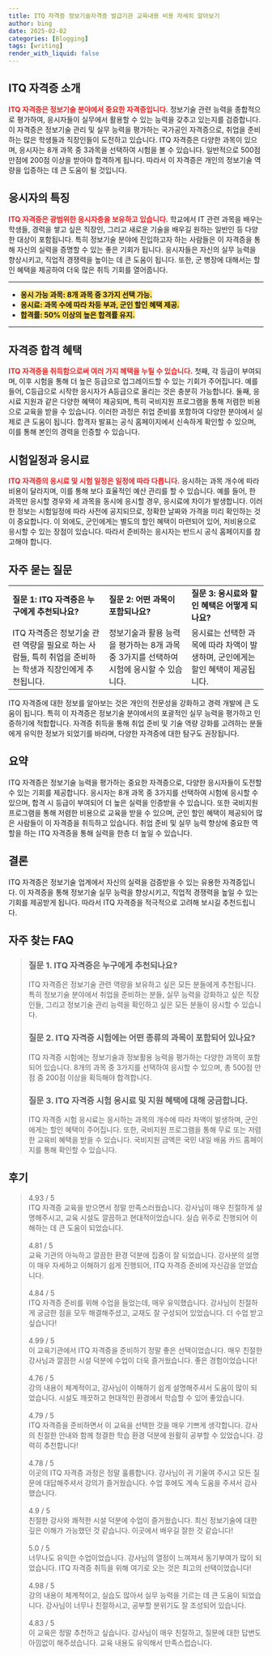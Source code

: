 ```yaml
---
title: ITQ 자격증 정보기술자격증 발급기관 교육내용 비용 자세히 알아보기
author: bing
date: 2025-02-02
categories: [Blogging]
tags: [writing]
render_with_liquid: false
---
```



<h2 id='ITQ_자격증_소개'>ITQ 자격증 소개</h2>

<p><b><span style="color: #ee2323;">ITQ 자격증은 정보기술 분야에서 중요한 자격증입니다.</span></b> 정보기술 관련 능력을 종합적으로 평가하여, 응시자들이 실무에서 활용할 수 있는 능력을 갖추고 있는지를 검증합니다. 이 자격증은 정보기술 관리 및 실무 능력을 평가하는 국가공인 자격증으로, 취업을 준비하는 많은 학생들과 직장인들이 도전하고 있습니다. ITQ 자격증은 다양한 과목이 있으며, 응시자는 8개 과목 중 3과목을 선택하여 시험을 볼 수 있습니다. 일반적으로 500점 만점에 200점 이상을 받아야 합격하게 됩니다. 따라서 이 자격증은 개인의 정보기술 역량을 입증하는 데 큰 도움이 될 것입니다.</p>

<h2 id='응시자의_특징'>응시자의 특징</h2>

<p><b><span style="color: #ee2323;">ITQ 자격증은 광범위한 응시자층을 보유하고 있습니다.</span></b> 학교에서 IT 관련 과목을 배우는 학생들, 경력을 쌓고 싶은 직장인, 그리고 새로운 기술을 배우길 원하는 일반인 등 다양한 대상이 포함됩니다. 특히 정보기술 분야에 진입하고자 하는 사람들은 이 자격증을 통해 자신의 실력을 증명할 수 있는 좋은 기회가 됩니다. 응시자들은 자신의 실무 능력을 향상시키고, 직업적 경쟁력을 높이는 데 큰 도움이 됩니다. 또한, 군 병장에 대해서는 할인 혜택을 제공하여 더욱 많은 취득 기회를 열어줍니다.</p>

<hr />

<ul>
    <li><b><span style="background-color: #ffe066;">응시 가능 과목: 8개 과목 중 3가지 선택 가능.</span></b></li>
    <li><b><span style="background-color: #ffe066;">응시료: 과목 수에 따라 차등 부과, 군인 할인 혜택 제공.</span></b></li>
    <li><b><span style="background-color: #ffe066;">합격률: 50% 이상의 높은 합격률 유지.</span></b></li>
</ul>

<hr />

<h2 id='자격증_합격_혜택'>자격증 합격 혜택</h2>

<p><b><span style="color: #ee2323;">ITQ 자격증을 취득함으로써 여러 가지 혜택을 누릴 수 있습니다.</span></b> 첫째, 각 등급이 부여되며, 이후 시험을 통해 더 높은 등급으로 업그레이드할 수 있는 기회가 주어집니다. 예를 들어, C등급으로 시작한 응시자가 A등급으로 올리는 것은 충분히 가능합니다. 둘째, 응시료 지원과 같은 다양한 혜택이 제공되며, 특히 국비지원 프로그램을 통해 저렴한 비용으로 교육을 받을 수 있습니다. 이러한 과정은 취업 준비를 포함하여 다양한 분야에서 실제로 큰 도움이 됩니다. 합격자 발표는 공식 홈페이지에서 신속하게 확인할 수 있으며, 이를 통해 본인의 경력을 인증할 수 있습니다.</p>

<h2 id='시험일정과_응시료'>시험일정과 응시료</h2>

<p><b><span style="color: #ee2323;">ITQ 자격증의 응시료 및 시험 일정은 일정에 따라 다릅니다.</span></b> 응시하는 과목 개수에 따라 비용이 달라지며, 이를 통해 보다 효율적인 예산 관리를 할 수 있습니다. 예를 들어, 한 과목만 응시할 경우와 세 과목을 동시에 응시할 경우, 응시료에 차이가 발생합니다. 이러한 정보는 시험일정에 따라 사전에 공지되므로, 정확한 날짜와 가격을 미리 확인하는 것이 중요합니다. 이 외에도, 군인에게는 별도의 할인 혜택이 마련되어 있어, 저비용으로 응시할 수 있는 장점이 있습니다. 따라서 준비하는 응시자는 반드시 공식 홈페이지를 참고해야 합니다.</p>

<h2 id='자주_묻는_질문'>자주 묻는 질문</h2>

<table>
    <tr>
        <td><b>질문 1: ITQ 자격증은 누구에게 추천되나요?</b></td>
        <td><b>질문 2: 어떤 과목이 포함되나요?</b></td>
        <td><b>질문 3: 응시료와 할인 혜택은 어떻게 되나요?</b></td>
    </tr>
    <tr>
        <td>ITQ 자격증은 정보기술 관련 역량을 필요로 하는 사람들, 특히 취업을 준비하는 학생과 직장인에게 추천됩니다.</td>
        <td>정보기술과 활용 능력을 평가하는 8개 과목 중 3가지를 선택하여 시험에 응시할 수 있습니다.</td>
        <td>응시료는 선택한 과목에 따라 차액이 발생하며, 군인에게는 할인 혜택이 제공됩니다.</td>
    </tr>
</table>

<p>ITQ 자격증에 대한 정보를 알아보는 것은 개인의 전문성을 강화하고 경력 개발에 큰 도움이 됩니다. 특히 이 자격증은 정보기술 분야에서의 포괄적인 실무 능력을 평가하고 인증하기에 적합합니다. 자격증 취득을 통해 취업 준비 및 기술 역량 강화를 고려하는 분들에게 유익한 정보가 되었기를 바라며, 다양한 자격증에 대한 탐구도 권장됩니다.</p>

<h2 id='요약'>요약</h2>

<p>ITQ 자격증은 정보기술 능력을 평가하는 중요한 자격증으로, 다양한 응시자들이 도전할 수 있는 기회를 제공합니다. 응시자는 8개 과목 중 3가지를 선택하여 시험에 응시할 수 있으며, 합격 시 등급이 부여되어 더 높은 실력을 인증받을 수 있습니다. 또한 국비지원 프로그램을 통해 저렴한 비용으로 교육을 받을 수 있으며, 군인 할인 혜택이 제공되어 많은 사람들이 이 자격증을 취득하고 있습니다. 취업 준비 및 실무 능력 향상에 중요한 역할을 하는 ITQ 자격증을 통해 실력을 한층 더 높일 수 있습니다.</p>

<h2 id='결론'>결론</h2>

<p>ITQ 자격증은 정보기술 업계에서 자신의 실력을 검증받을 수 있는 유용한 자격증입니다. 이 자격증을 통해 정보기술 실무 능력을 향상시키고, 직업적 경쟁력을 높일 수 있는 기회를 제공받게 됩니다. 따라서 ITQ 자격증을 적극적으로 고려해 보시길 추천드립니다.</p>


<h2 id='자주_찾는_FAQ'>자주 찾는 FAQ</h2>
<div itemscope="" itemtype="https://schema.org/FAQPage"> 
<blockquote> 
<div itemscope="" itemprop="mainEntity" itemtype="https://schema.org/Question"> 
<h3 itemprop="name">질문 1. ITQ 자격증은 누구에게 추천되나요?</h3> 
<div itemscope="" itemprop="acceptedAnswer" itemtype="https://schema.org/Answer"> 
<span itemprop="text"> 
<p>ITQ 자격증은 정보기술 관련 역량을 보유하고 싶은 모든 분들에게 추천됩니다. 특히 정보기술 분야에서 취업을 준비하는 분들, 실무 능력을 강화하고 싶은 직장인들, 그리고 정보기술 관리 능력을 확인하고 싶은 모든 분들이 응시할 수 있습니다.</p> 
</span> 
</div> 
</div> 

<div itemscope="" itemprop="mainEntity" itemtype="https://schema.org/Question"> 
<h3 itemprop="name">질문 2. ITQ 자격증 시험에는 어떤 종류의 과목이 포함되어 있나요?</h3> 
<div itemscope="" itemprop="acceptedAnswer" itemtype="https://schema.org/Answer"> 
<span itemprop="text"> 
<p>ITQ 자격증 시험에는 정보기술과 정보활용 능력을 평가하는 다양한 과목이 포함되어 있습니다. 8개의 과목 중 3가지를 선택하여 응시할 수 있으며, 총 500점 만점 중 200점 이상을 획득해야 합격합니다.</p> 
</span> 
</div> 
</div> 

<div itemscope="" itemprop="mainEntity" itemtype="https://schema.org/Question"> 
<h3 itemprop="name">질문 3. ITQ 자격증 시험 응시료 및 지원 혜택에 대해 궁금합니다.</h3> 
<div itemscope="" itemprop="acceptedAnswer" itemtype="https://schema.org/Answer"> 
<span itemprop="text"> 
<p>ITQ 자격증 시험 응시료는 응시하는 과목의 개수에 따라 차액이 발생하며, 군인에게는 할인 혜택이 주어집니다. 또한, 국비지원 프로그램을 통해 무료 또는 저렴한 교육비 혜택을 받을 수 있습니다. 국비지원 금액은 국민 내일 배움 카드 홈페이지를 통해 확인할 수 있습니다.</p> 
</span> 
</div> 
</div> 
</blockquote> 
</div>
<h2 id='후기'>후기</h2>
<div itemscope itemtype="https://schema.org/Product">
  <blockquote>
  <div itemprop="review" itemscope itemtype="https://schema.org/Review">
      <div itemprop="reviewRating" itemscope itemtype="https://schema.org/Rating"> <span itemprop="ratingValue">4.93</span> / <span itemprop="bestRating">5</span> </div>
      <span itemprop="reviewBody">ITQ 자격증 교육을 받으면서 정말 만족스러웠습니다. 강사님이 매우 친절하게 설명해주시고, 교육 시설도 깔끔하고 현대적이었습니다. 실습 위주로 진행되어 이해하는 데 큰 도움이 되었습니다.</span>
  </div>
  <br>
  <div itemprop="review" itemscope itemtype="https://schema.org/Review">
      <div itemprop="reviewRating" itemscope itemtype="https://schema.org/Rating"> <span itemprop="ratingValue">4.81</span> / <span itemprop="bestRating">5</span> </div>
      <span itemprop="reviewBody">교육 기관의 아늑하고 깔끔한 환경 덕분에 집중이 잘 되었습니다. 강사분의 설명이 매우 자세하고 이해하기 쉽게 진행되어, ITQ 자격증 준비에 자신감을 얻었습니다.</span>
  </div>
  <br>
  <div itemprop="review" itemscope itemtype="https://schema.org/Review">
      <div itemprop="reviewRating" itemscope itemtype="https://schema.org/Rating"> <span itemprop="ratingValue">4.84</span> / <span itemprop="bestRating">5</span> </div>
      <span itemprop="reviewBody">ITQ 자격증 준비를 위해 수업을 들었는데, 매우 유익했습니다. 강사님이 친절하게 궁금한 점을 모두 해결해주셨고, 교재도 잘 구성되어 있었습니다. 더 수업 받고 싶습니다!</span>
  </div>
  <br>
  <div itemprop="review" itemscope itemtype="https://schema.org/Review">
      <div itemprop="reviewRating" itemscope itemtype="https://schema.org/Rating"> <span itemprop="ratingValue">4.99</span> / <span itemprop="bestRating">5</span> </div>
      <span itemprop="reviewBody">이 교육기관에서 ITQ 자격증을 준비하기 정말 좋은 선택이었습니다. 매우 친절한 강사님과 깔끔한 시설 덕분에 수업이 더욱 즐거웠습니다. 좋은 경험이었습니다!</span>
  </div>
  <br>
  <div itemprop="review" itemscope itemtype="https://schema.org/Review">
      <div itemprop="reviewRating" itemscope itemtype="https://schema.org/Rating"> <span itemprop="ratingValue">4.76</span> / <span itemprop="bestRating">5</span> </div>
      <span itemprop="reviewBody">강의 내용이 체계적이고, 강사님이 이해하기 쉽게 설명해주셔서 도움이 많이 되었습니다. 시설도 깨끗하고 현대적인 환경에서 학습할 수 있어 좋았습니다.</span>
  </div>
  <br>
  <div itemprop="review" itemscope itemtype="https://schema.org/Review">
      <div itemprop="reviewRating" itemscope itemtype="https://schema.org/Rating"> <span itemprop="ratingValue">4.79</span> / <span itemprop="bestRating">5</span> </div>
      <span itemprop="reviewBody">ITQ 자격증을 준비하면서 이 교육을 선택한 것을 매우 기쁘게 생각합니다. 강사의 친절한 안내와 함께 청결한 학습 환경 덕분에 원활히 공부할 수 있었습니다. 강력히 추천합니다!</span>
  </div>
  <br>
  <div itemprop="review" itemscope itemtype="https://schema.org/Review">
      <div itemprop="reviewRating" itemscope itemtype="schema.org/Rating"> <span itemprop="ratingValue">4.78</span> / <span itemprop="bestRating">5</span> </div>
      <span itemprop="reviewBody">이곳의 ITQ 자격증 과정은 정말 훌륭합니다. 강사님이 귀 기울여 주시고 모든 질문에 대답해주셔서 강의가 즐거웠습니다. 수업 후에도 계속 도움을 주셔서 감사했습니다.</span>
  </div>
  <br>
  <div itemprop="review" itemscope itemtype="https://schema.org/Review">
      <div itemprop="reviewRating" itemscope itemtype="https://schema.org/Rating"> <span itemprop="ratingValue">4.9</span> / <span itemprop="bestRating">5</span> </div>
      <span itemprop="reviewBody">친절한 강사와 쾌적한 시설 덕분에 수업이 즐거웠습니다. 최신 정보기술에 대한 깊은 이해가 가능했던 것 같습니다. 이곳에서 배우길 잘한 것 같습니다!</span>
  </div>
  <br>
  <div itemprop="review" itemscope itemtype="https://schema.org/Review">
      <div itemprop="reviewRating" itemscope itemtype="https://schema.org/Rating"> <span itemprop="ratingValue">5.0</span> / <span itemprop="bestRating">5</span> </div>
      <span itemprop="reviewBody">너무나도 유익한 수업이었습니다. 강사님의 열정이 느껴져서 동기부여가 많이 되었습니다. ITQ 자격증 취득을 위해 여기로 오는 것은 최고의 선택이었습니다!</span>
  </div>
  <br>
  <div itemprop="review" itemscope itemtype="https://schema.org/Review">
      <div itemprop="reviewRating" itemscope itemtype="https://schema.org/Rating"> <span itemprop="ratingValue">4.98</span> / <span itemprop="bestRating">5</span> </div>
      <span itemprop="reviewBody">강의 내용이 체계적이고, 실습도 많아서 실무 능력을 기르는 데 큰 도움이 되었습니다. 강사님이 너무나 친절하시고, 공부할 분위기도 잘 조성되어 있습니다.</span>
  </div>
  <br>
  <div itemprop="review" itemscope itemtype="https://schema.org/Review">
      <div itemprop="reviewRating" itemscope itemtype="https://schema.org/Rating"> <span itemprop="ratingValue">4.83</span> / <span itemprop="bestRating">5</span> </div>
      <span itemprop="reviewBody">이 교육은 정말 추천하고 싶습니다. 강사님이 매우 친절하고, 질문에 대한 답변도 아낌없이 해주셨습니다. 교육 내용도 유익해서 만족스럽습니다.</span>
  </div>
  </blockquote>
</div>
